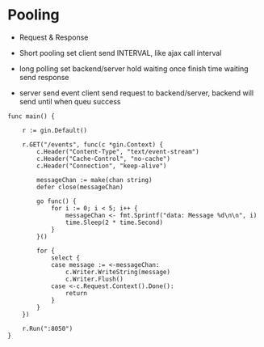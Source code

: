 # Pooling

- Request & Response 

- Short pooling 
  set client send INTERVAL, like ajax call interval

- long polling 
  set backend/server hold waiting once finish time waiting send response

- server send event 
  client send request to backend/server, backend will send until when queu success 

```
func main() {

	r := gin.Default()

	r.GET("/events", func(c *gin.Context) {
		c.Header("Content-Type", "text/event-stream")
		c.Header("Cache-Control", "no-cache")
		c.Header("Connection", "keep-alive")

		messageChan := make(chan string)
		defer close(messageChan)

		go func() {
			for i := 0; i < 5; i++ {
				messageChan <- fmt.Sprintf("data: Message %d\n\n", i)
				time.Sleep(2 * time.Second)
			}
		}()

		for {
			select {
			case message := <-messageChan:
				c.Writer.WriteString(message)
				c.Writer.Flush()
			case <-c.Request.Context().Done():
				return
			}
		}
	})

	r.Run(":8050")
}
```
